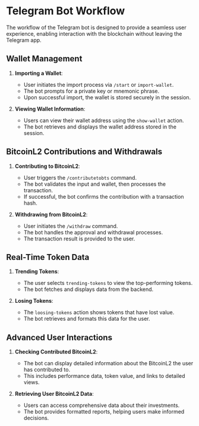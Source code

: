 # Telegram Bot Workflow

The workflow of the Telegram bot is designed to provide a seamless user experience, enabling interaction with the blockchain without leaving the Telegram app.

## Wallet Management
1. **Importing a Wallet**:
   - User initiates the import process via `/start` or `import-wallet`.
   - The bot prompts for a private key or mnemonic phrase.
   - Upon successful import, the wallet is stored securely in the session.

2. **Viewing Wallet Information**:
   - Users can view their wallet address using the `show-wallet` action.
   - The bot retrieves and displays the wallet address stored in the session.

## BitcoinL2 Contributions and Withdrawals
1. **Contributing to BitcoinL2**:
   - User triggers the `/contributetobts` command.
   - The bot validates the input and wallet, then processes the transaction.
   - If successful, the bot confirms the contribution with a transaction hash.

2. **Withdrawing from BitcoinL2**:
   - User initiates the `/withdraw` command.
   - The bot handles the approval and withdrawal processes.
   - The transaction result is provided to the user.

## Real-Time Token Data
1. **Trending Tokens**:
   - The user selects `trending-tokens` to view the top-performing tokens.
   - The bot fetches and displays data from the backend.

2. **Losing Tokens**:
   - The `loosing-tokens` action shows tokens that have lost value.
   - The bot retrieves and formats this data for the user.

## Advanced User Interactions
1. **Checking Contributed BitcoinL2**:
   - The bot can display detailed information about the BitcoinL2 the user has contributed to.
   - This includes performance data, token value, and links to detailed views.

2. **Retrieving User BitcoinL2 Data**:
   - Users can access comprehensive data about their investments.
   - The bot provides formatted reports, helping users make informed decisions.
